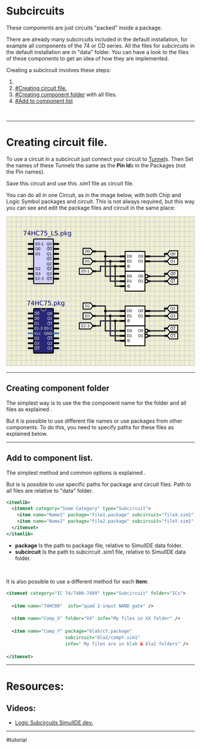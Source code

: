 # Subcircuits

These components are just circuits "packed" inside a package.

There are already many subcircuits included in the default installation, for example all components of the 74 or CD series.
All the files for subcircuits in the default installation are in "data" folder.
You can have a look to the files of these components to get an idea of how they are implemented.

Creating a subcircuit involves these steps:

1. [](11-Other/Package#Creating%20Package%20File|Creating%20Package%20File.)
2. [#Creating circuit file.](#Creating%20circuit%20file.)
3. [#Creating component folder](#Creating%20component%20folder) with all files.
4. [#Add to component list](#Add%20to%20component%20list)
<br>

---

# Creating circuit file.

To use a circuit in a subcircuit just connect your circuit to [Tunnel](09-Connectors/Tunnel)s.
Then Set the names of these Tunnels the same as the **Pin Id**s in the Packages (not the Pin names).

Save this circuit and use this .sim1 file as circuit file.
  
You can do all in one Circuit, as in the image below, with both Chip and Logic Symbol packages and circuit.
This is not always required, but this way you can see and edit the package files and circuit in the same place:
  
![subc4](../../images/subc4.png)
<br>

---

## Creating component folder 

The simplest way is to use the the component name for the folder and all files as explained [](Custom%20Components#Creating%20component%20folder|here).

But it is possible to use different file names or use packages from other components.
To do this, you need to specify paths for these files as explained below.
<br>

---

## Add to component list.

The simplest method and common options is explained [](Custom%20Components#Add%20to%20component%20list|here).

But is is possible to use specific paths for package and circuit files.
Path to all files are relative to "data" folder.

```xml
<itemlib>  
  <itemset category="Some Category" type="Subcircuit">  
	<item name="Name1" package="file1.package" subcircuit="fileX.sim1" />  
	<item name="Name2" package="file2.package" subcircuit="fileY.sim1" />  
  </itemset>
</itemlib>
```
  
- **package** Is the path to package file, relative to SimulIDE data folder.  
- **subcircuit** Is the path to subcircuit .sim1 file, relative to SimulIDE data folder.
<br>

It is also possible to use a different method  for each **item**:
  
```xml
<itemset category="IC 74/7400-7499" type="Subcircuit" folder="ICs">  

  <item name="74HC00"  info="quad 2-input NAND gate" />

  <item name="Comp_X" folder="XX" info="My files in XX folder" />
  
  <item name="Comp_Y" package="blah/cY.package" 
                      subcircuit="bla2/compY.sim1" 
                      info=" My files are in blah & bla2 folders" />
  
</itemset>
```


---

# Resources:

## Videos:
- [Logic Subcircuits SimulIDE dev.](https://www.youtube.com/watch?v=NpuQUcKUbAg)

---

#tutorial 